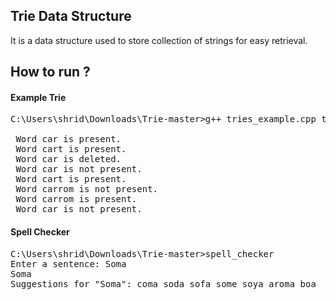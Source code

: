 
## Trie Data Structure

It is a data structure used to store collection of strings for easy retrieval.

## How to run ?

#### Example Trie
<pre>
C:\Users\shrid\Downloads\Trie-master>g++ tries_example.cpp tries.cpp -o trie
 
 Word car is present.
 Word cart is present.
 Word car is deleted.
 Word car is not present.
 Word cart is present.
 Word carrom is not present.
 Word carrom is present.
 Word car is not present.
</pre>

#### Spell Checker
<pre>
C:\Users\shrid\Downloads\Trie-master>spell_checker
Enter a sentence: Soma
Soma
Suggestions for "Soma": coma soda sofa some soya aroma boa

</pre>

